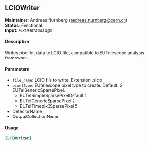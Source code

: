 ## LCIOWriter
**Maintainer**: Andreas Nurnberg (andreas.nurnberg@cern.ch)  
**Status**: Functional  
**Input**: *PixelHitMessage*

#### Description
Writes pixel hit data to LCIO file, compatible to EUTelescope analysis framework.

#### Parameters
* `file_name`: LCIO file to write. Extension .slcio
* `pixelType`: EUtelescope pixel type to create. Default: 2 EUTelGenericSparsePixel.
  - EUTelSimpleSparsePixelDefault 1
  - EUTelGenericSparsePixel 2
  - EUTelTimepix3SparsePixel 5
* DetectorName
* OutputCollectionName

#### Usage
```ini
[LCIOWriter]
```
